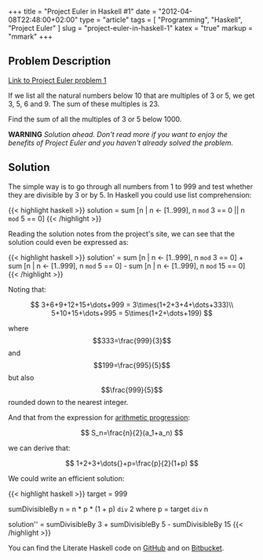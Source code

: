+++
title      = "Project Euler in Haskell #1"
date       = "2012-04-08T22:48:00+02:00"
type       = "article"
tags       = [ "Programming", "Haskell", "Project Euler" ]
slug       = "project-euler-in-haskell-1"
katex      = "true"
markup     = "mmark"
+++

## Problem Description
[Link to Project Euler problem 1](http://projecteuler.net/problem=1)

If we list all the natural numbers below 10 that are multiples of 3 or 5,
we get 3, 5, 6 and 9. The sum of these multiples is 23.

Find the sum of all the multiples of 3 or 5 below 1000.

__WARNING__
_Solution ahead. Don't read more if you want to enjoy the benefits of
Project Euler and you haven't already solved the problem._

<!--more-->
## Solution
The simple way is to go through all numbers from 1 to 999 and test whether
they are divisible by 3 or by 5. In Haskell you could use list comprehension:

{{< highlight haskell >}}
solution  =  sum [n | n <- [1..999], n `mod` 3 == 0 || n `mod` 5 == 0]
{{< /highlight >}}

Reading the solution notes from the project's site, we can see that the solution
could even be expressed as:

{{< highlight haskell >}}
solution'  =  sum [n | n <- [1..999], n `mod` 3 == 0]  +
              sum [n | n <- [1..999], n `mod` 5 == 0]  -
              sum [n | n <- [1..999], n `mod` 15 == 0]
{{< /highlight >}}

Noting that:

$$
3+6+9+12+15+\dots+999 = 3\times(1+2+3+4+\dots+333)\\
5+10+15+\dots+995 = 5\times(1+2+\dots+199)
$$

where $$333=\frac{999}{3}$$ and $$199=\frac{995}{5}$$ but also $$\frac{999}{5}$$
rounded down to the nearest integer.

And that from the expression for
[arithmetic progression](https://en.wikipedia.org/wiki/Arithmetic_progression):

$$
S_n=\frac{n}{2}(a_1+a_n)
$$

we can derive that:

$$
1+2+3+\dots{}+p=\frac{p}{2}(1+p)
$$

We could write an efficient solution:

{{< highlight haskell >}}
target = 999

sumDivisibleBy n = n * p * (1 + p) `div` 2
    where
      p = target `div` n

solution'' = sumDivisibleBy 3 + sumDivisibleBy 5 - sumDivisibleBy 15
{{< /highlight >}}

You can find the Literate Haskell code on [GitHub](https://github.com/maurotrb/mt-euler)
and on [Bitbucket](https://bitbucket.org/maurotrb/mt-euler).
